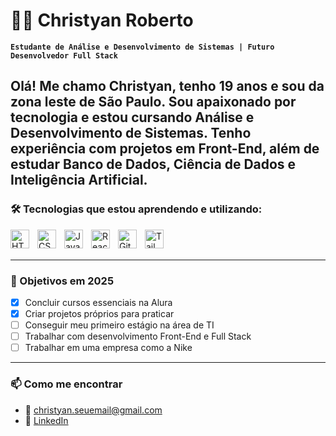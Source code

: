 # 👨‍💻 Christyan Roberto 

**`Estudante de Análise e Desenvolvimento de Sistemas | Futuro Desenvolvedor Full Stack`**

Olá! Me chamo Christyan, tenho 19 anos e sou da zona leste de São Paulo. Sou apaixonado por tecnologia e estou cursando  Análise e Desenvolvimento de Sistemas. Tenho experiência com projetos em Front-End, além de estudar Banco de Dados, Ciência de Dados e Inteligência Artificial.
---
### 🛠️ Tecnologias que estou aprendendo e utilizando:

<img 
    align="left" 
    alt="HTML" 
    title="HTML" 
    width="30px" 
    style="padding-right: 10px;" 
    src="https://cdn.jsdelivr.net/gh/devicons/devicon@latest/icons/html5/html5-original.svg"
/>
<img 
    align="left" 
    alt="CSS" 
    title="CSS" 
    width="30px" 
    style="padding-right: 10px;" 
    src="https://cdn.jsdelivr.net/gh/devicons/devicon@latest/icons/css3/css3-original.svg"
/>
<img 
    align="left" 
    alt="JavaScript" 
    title="JavaScript" 
    width="30px" 
    style="padding-right: 10px;" 
    src="https://cdn.jsdelivr.net/gh/devicons/devicon@latest/icons/javascript/javascript-original.svg"
/>
<img 
    align="left" 
    alt="React" 
    title="React" 
    width="30px" 
    style="padding-right: 10px;" 
    src="https://cdn.jsdelivr.net/gh/devicons/devicon@latest/icons/react/react-original.svg"
/>
<img 
    align="left" 
    alt="Git" 
    title="Git" 
    width="30px" 
    style="padding-right: 10px;" 
    src="https://cdn.jsdelivr.net/gh/devicons/devicon@latest/icons/git/git-original.svg"
/>
<img 
    align="left" 
    alt="Tailwind" 
    title="Tailwind CSS" 
    width="30px" 
    style="padding-right: 10px;" 
    src="https://cdn.jsdelivr.net/gh/devicons/devicon@latest/icons/tailwindcss/tailwindcss-original.svg"
/>

<br/>
<br/>

---

### 🎯 Objetivos em 2025

- [x] Concluir cursos essenciais na Alura
- [x] Criar projetos próprios para praticar
- [ ] Conseguir meu primeiro estágio na área de TI
- [ ] Trabalhar com desenvolvimento Front-End e Full Stack
- [ ] Trabalhar em uma empresa como a Nike

---

### 📫 Como me encontrar

- 📧 christyan.seuemail@gmail.com
- 💼 [LinkedIn](www.linkedin.com/in/christyan-roberto-53951b266)






